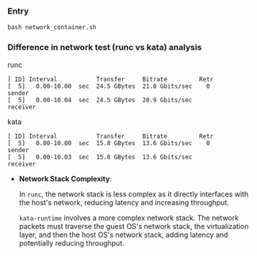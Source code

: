 ### Entry
```shell
bash network_container.sh
```

### Difference in network test (runc vs kata) analysis

runc

```textile
[ ID] Interval           Transfer     Bitrate         Retr
[  5]   0.00-10.00  sec  24.5 GBytes  21.0 Gbits/sec    0             sender
[  5]   0.00-10.04  sec  24.5 GBytes  20.9 Gbits/sec                  receiver
```

kata

```textile
[ ID] Interval           Transfer     Bitrate         Retr
[  5]   0.00-10.00  sec  15.8 GBytes  13.6 Gbits/sec    0             sender
[  5]   0.00-10.03  sec  15.8 GBytes  13.6 Gbits/sec                  receiver
```

- **Network Stack Complexity**:
  
  In `runc`, the network stack is less complex as it directly interfaces with the host's network, reducing latency and increasing throughput.
  
  `kata-runtime` involves a more complex network stack. The network packets must traverse the guest OS's network stack, the virtualization layer, and then the host OS's network stack, adding latency and potentially reducing throughput.